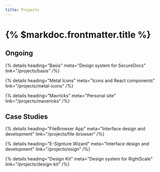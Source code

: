 ```yaml
---
title: Projects
---
```


# {% $markdoc.frontmatter.title %}

## Ongoing

{% details
  heading="Basis"
  meta="Design system for SecureDocs"
  link="/projects/basis"
/%}

{% details 
  heading="Metal Icons"
  meta="Icons and React components"
  link="/projects/metal-icons"
/%}

{% details
  heading="Mavricks"
  meta="Personal site"
  link="/projects/mavericks"
/%}

## Case Studies

{% details
  heading="FileBrowser App"
  meta="Interface design and development"
  link="/projects/file-browser" 
/%}

{% details 
  heading="E-Signture Wizard"
  meta="Interface design and development"
  link="/projects/esign" 
/%}

{% details
  heading="Design Kit"
  meta="Design system for RightScale"
  link="/projects/design-kit" 
/%}
